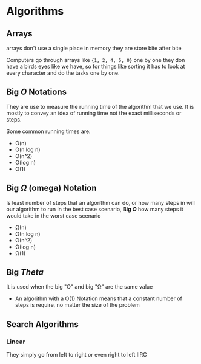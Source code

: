 # Algorithms 

## Arrays
arrays don't use a single place in memory they are store bite after bite

Computers go through arrays like `{1, 2, 4, 5, 0}` one by one they don have a birds eyes like we have, so for things like sorting it has to look at every character and do the tasks one by one. 

## Big *O* Notations
They are use to measure the running time of the algorithm that we use. It is mostly to convey an idea of running time not the exact milliseconds or steps.

Some common running times are:
- O(n)
- O(n log n)
- O(n^2) 
- O(log n)
- O(1)
## Big *Ω* (omega) Notation
Is least number of steps that an algorithm can do, or how many steps in will our algorithm to run in the best case scenario, **Big *O*** how many steps it would take in the worst case scenario
- Ω(n)
- Ω(n log n)
- Ω(n^2) 
- Ω(log n)
- Ω(1)
## Big *Theta* 
It is used when the big "O" and big "Ω" are the same value  
- An algorithm with a O(1) Notation means that a constant number of steps is require, no matter the size of the problem 

## Search Algorithms 
 ### Linear
 They simply go from left to right or even right to left IIRC